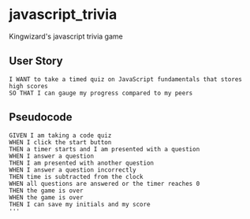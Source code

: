 # javascript_trivia
Kingwizard's javascript trivia game
## User Story

```
I WANT to take a timed quiz on JavaScript fundamentals that stores high scores
SO THAT I can gauge my progress compared to my peers
```

##  Pseudocode 

```
GIVEN I am taking a code quiz
WHEN I click the start button
THEN a timer starts and I am presented with a question
WHEN I answer a question
THEN I am presented with another question
WHEN I answer a question incorrectly
THEN time is subtracted from the clock
WHEN all questions are answered or the timer reaches 0
THEN the game is over
WHEN the game is over
THEN I can save my initials and my score
'''




